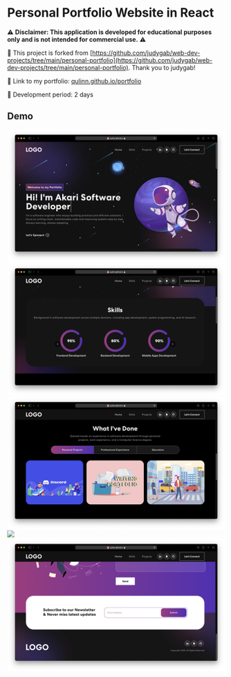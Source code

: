 # Personal Portfolio Website in React
⚠️ **Disclaimer: This application is developed for educational purposes only and is not intended for commercial use.** ⚠️

:blossom: This project is forked from [https://github.com/judygab/web-dev-projects/tree/main/personal-portfolio](https://github.com/judygab/web-dev-projects/tree/main/personal-portfolio).
Thank you to judygab! 

:blossom: Link to my portfolio: [qulinn.github.io/portfolio](https://qulinn.github.io/portfolio)

:blossom: Development period: 2 days

## Demo 
<img src="demo/demo1.png">
<img src="demo/demo2.png">
<img src="demo/demo3.png">
<img src="demo/demo4.png">
<img src="demo/demo5.png">
